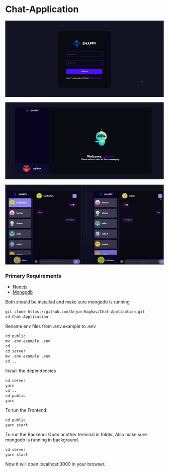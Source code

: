 # Chat-Application

![login page](./images/snappy_login.png)

![home page](./images/snappy.png)

![chat page](./images/snappy_chat_page.png)

### Primary Requirements
- [Nodejs](https://nodejs.org/en/download)
- [Mongodb](https://www.mongodb.com/docs/manual/administration/install-community/)

Both should be installed and make sure mongodb is running

```shell
git clone https://github.com/Arjun-Raghav/Chat-Application.git
cd Chat-Application
```

Rename env files from .env.example to .env
```shell
cd public
mv .env.example .env
cd ..
cd server
mv .env.example .env
cd ..
```

Install the dependencies
```shell
cd server
yarn
cd ..
cd public
yarn
```

To run the Frontend:
```shell
cd public
yarn start
```

To run the Backend:
Open another terminal in folder, Also make sure mongodb is running in background.
```shell
cd server
yarn start
```

Now it will open localhost:3000 in your browser.

